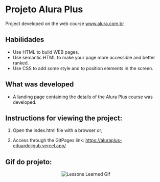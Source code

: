 # Projeto Alura Plus
Project developed on the web course www.alura.com.br

## Habilidades

- Use HTML to build WEB pages.
- Use semantic HTML to make your page more accessible and better ranked.
- Use CSS to add some style and to position elements in the screen. 


## What was developed

- A landing page containing the details of the Alura Plus course was developed.

## Instructions for viewing the project:

1. Open the index.html file with a browser or;

2. Access through the GitPages link: https://aluraplus-eduardojigub.vercel.app/

## Gif do projeto:
<p align="center">
  <img  src="https://user-images.githubusercontent.com/47367373/184761147-6d558289-e8c0-431d-8c03-3f245f1e1df7.gif" alt="Lessons Learned Gif"/>
</p>

